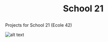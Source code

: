# <p align=center> School 21 </p>

Projects for School 21 (Ecole 42)

 ![alt text](https://sun9-17.userapi.com/yKuFaMBIif10IaLFAMWzt0BlVLJD0YZ1nOe7AQ/ma-oGNJwqRc.jpg)